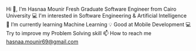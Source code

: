 Hi 👋, I'm Hasnaa Mounir
                 Fresh Graduate Software Engineer from Cairo University
💻 I'm interested in Software Engineering & Artificial Intelligence
📱 I’m currently learning Machine Learning 
💡 Good at Mobile Development 
💻 Try to improve my Problem Solving skill 
📫 How to reach me hasnaa.mounir69@gmail.com

